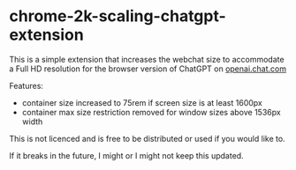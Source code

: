 # chrome-2k-scaling-chatgpt-extension

This is a simple extension that increases the webchat size to accommodate a Full HD resolution for the browser version of ChatGPT on [openai.chat.com](https://chat.openai.com/)

Features:
- container size increased to 75rem if screen size is at least 1600px
- container max size restriction removed for window sizes above 1536px width

This is not licenced and is free to be distributed or used if you would like to.

If it breaks in the future, I might or I might not keep this updated.
